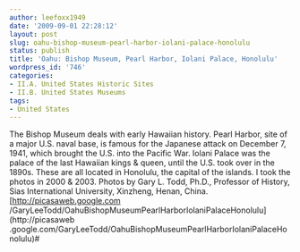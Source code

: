 ```yaml
---
author: leefoxx1949
date: '2009-09-01 22:28:12'
layout: post
slug: oahu-bishop-museum-pearl-harbor-iolani-palace-honolulu
status: publish
title: 'Oahu: Bishop Museum, Pearl Harbor, Iolani Palace, Honolulu'
wordpress_id: '746'
categories:
- II.A. United States Historic Sites
- II.B. United States Museums
tags:
- United States
---
```


The Bishop Museum deals with early Hawaiian history. Pearl Harbor, site of a
major U.S. naval base, is famous for the Japanese attack on December 7, 1941,
which brought the U.S. into the Pacific War. Iolani Palace was the palace of
the last Hawaiian kings & queen, until the U.S. took over in the 1890s. These
are all located in Honolulu, the capital of the islands. I took the photos in
2000 & 2003. Photos by Gary L. Todd, Ph.D., Professor of History, Sias
International University, Xinzheng, Henan, China. [http://picasaweb.google.com
/GaryLeeTodd/OahuBishopMuseumPearlHarborIolaniPalaceHonolulu](http://picasaweb
.google.com/GaryLeeTodd/OahuBishopMuseumPearlHarborIolaniPalaceHonolulu)#

